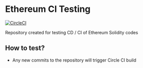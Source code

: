 # Ethereum CI Testing

[![CircleCI](https://circleci.com/gh/sharathkumaranbu/ethereum-ci.svg?style=svg&circle-token=737e3b47c511e1375775895b064cb6265f75f191)](https://circleci.com/gh/sharathkumaranbu/ethereum-ci)

Repository created for testing CD / CI of Ethereum Solidity codes

## How to test?

- Any new commits to the repository will trigger Circle CI build
